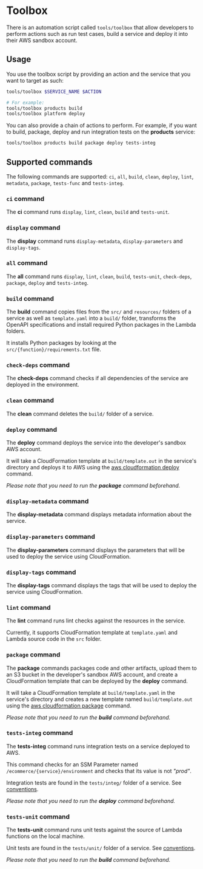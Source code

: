 Toolbox
=======

There is an automation script called `tools/toolbox` that allow developers to perform actions such as run test cases, build a service and deploy it into their AWS sandbox account.

## Usage

You use the toolbox script by providing an action and the service that you want to target as such:

```bash
tools/toolbox $SERVICE_NAME $ACTION

# For example:
tools/toolbox products build
tools/toolbox platform deploy
```

You can also provide a chain of actions to perform. For example, if you want to build, package, deploy and run integration tests on the __products__ service:

```bash
tools/toolbox products build package deploy tests-integ
```

## Supported commands

The following commands are supported: `ci`, `all`, `build`, `clean`, `deploy`, `lint`, `metadata`, `package`, `tests-func` and `tests-integ`.

### `ci` command

The __ci__ command runs `display`, `lint`, `clean`, `build` and `tests-unit`.

### `display` command

The __display__ command runs `display-metadata`, `display-parameters` and `display-tags`.

### `all` command

The __all__ command runs `display`, `lint`, `clean`, `build`, `tests-unit`, `check-deps`, `package`, `deploy` and `tests-integ`.

### `build` command

The __build__ command copies files from the `src/` and `resources/` folders of a service as well as `template.yaml` into a `build/` folder, transforms the OpenAPI specifications and install required Python packages in the Lambda folders.

It installs Python packages by looking at the `src/{function}/requirements.txt` file.

### `check-deps` command

The __check-deps__ command checks if all dependencies of the service are deployed in the environment.

### `clean` command

The __clean__ command deletes the `build/` folder of a service.

### `deploy` command

The __deploy__ command deploys the service into the developer's sandbox AWS account.

It will take a CloudFormation template at `build/template.out` in the service's directory and deploys it to AWS using the [aws cloudformation deploy](https://docs.aws.amazon.com/cli/latest/reference/cloudformation/deploy/index.html) command.

_Please note that you need to run the __package__ command beforehand._

### `display-metadata` command

The __display-metadata__ command displays metadata information about the service.

### `display-parameters` command

The __display-parameters__ command displays the parameters that will be used to deploy the service using CloudFormation.

### `display-tags` command

The __display-tags__ command displays the tags that will be used to deploy the service using CloudFormation.

### `lint` command

The __lint__ command runs lint checks against the resources in the service.

Currently, it supports CloudFormation template at `template.yaml` and Lambda source code in the `src` folder.

### `package` command

The __package__ commands packages code and other artifacts, upload them to an S3 bucket in the developer's sandbox AWS account, and create a CloudFormation template that can be deployed by the __deploy__ command.

It will take a CloudFormation template at `build/template.yaml` in the service's directory and creates a new template named `build/template.out` using the [aws cloudformation package](https://docs.aws.amazon.com/cli/latest/reference/cloudformation/package.html) command.

_Please note that you need to run the __build__ command beforehand._

### `tests-integ` command

The __tests-integ__ command runs integration tests on a service deployed to AWS.

This command checks for an SSM Parameter named `/ecommerce/{service}/environment` and checks that its value is not _"prod"_.

Integration tests are found in the `tests/integ/` folder of a service. See [conventions](conventions.md).

_Please note that you need to run the __deploy__ command beforehand._

### `tests-unit` command

The __tests-unit__ command runs unit tests against the source of Lambda functions on the local machine.

Unit tests are found in the `tests/unit/` folder of a service. See [conventions](conventions.md).

_Please note that you need to run the __build__ command beforehand._